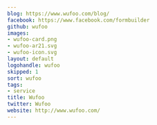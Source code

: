 ```yaml
---
blog: https://www.wufoo.com/blog/
facebook: https://www.facebook.com/formbuilder
github: wufoo
images:
- wufoo-card.png
- wufoo-ar21.svg
- wufoo-icon.svg
layout: default
logohandle: wufoo
skipped: 1
sort: wufoo
tags:
- service
title: Wufoo
twitter: Wufoo
website: http://www.wufoo.com/
---
```

